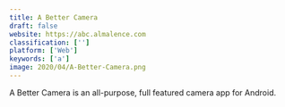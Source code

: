 ```yaml
---
title: A Better Camera
draft: false 
website: https://abc.almalence.com
classification: ['']
platform: ['Web']
keywords: ['a']
image: 2020/04/A-Better-Camera.png
---
```

A Better Camera is an all-purpose, full featured camera app for Android.